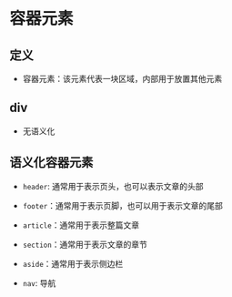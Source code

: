 # 容器元素

## 定义

  - 容器元素：该元素代表一块区域，内部用于放置其他元素

## div

  - 无语义化

## 语义化容器元素

  - `header`: 通常用于表示页头，也可以表示文章的头部

  - `footer`：通常用于表示页脚，也可以用于表示文章的尾部

  - `article`：通常用于表示整篇文章

  - `section`：通常用于表示文章的章节

  - `aside`：通常用于表示侧边栏

  - `nav`: 导航
